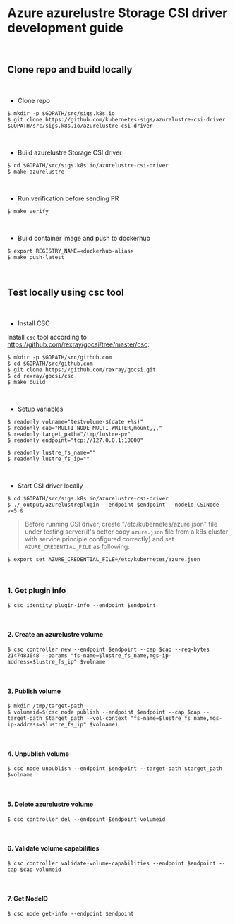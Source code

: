 # Azure azurelustre Storage CSI driver development guide

&nbsp;

## Clone repo and build locally

&nbsp;

- Clone repo

```console
$ mkdir -p $GOPATH/src/sigs.k8s.io
$ git clone https://github.com/kubernetes-sigs/azurelustre-csi-driver $GOPATH/src/sigs.k8s.io/azurelustre-csi-driver
```

&nbsp;

- Build azurelustre Storage CSI driver
  
```console
$ cd $GOPATH/src/sigs.k8s.io/azurelustre-csi-driver
$ make azurelustre
```

&nbsp;

- Run verification before sending PR

```console
$ make verify
```

&nbsp;

- Build container image and push to dockerhub

```console
$ export REGISTRY_NAME=<dockerhub-alias>
$ make push-latest
```

&nbsp;
&nbsp;

## Test locally using csc tool

&nbsp;

- Install CSC

Install `csc` tool according to https://github.com/rexray/gocsi/tree/master/csc:

```console
$ mkdir -p $GOPATH/src/github.com
$ cd $GOPATH/src/github.com
$ git clone https://github.com/rexray/gocsi.git
$ cd rexray/gocsi/csc
$ make build
```

&nbsp;

- Setup variables

```console
$ readonly volname="testvolume-$(date +%s)"
$ readonly cap="MULTI_NODE_MULTI_WRITER,mount,,,"
$ readonly target_path="/tmp/lustre-pv"
$ readonly endpoint="tcp://127.0.0.1:10000"

$ readonly lustre_fs_name=""
$ readonly lustre_fs_ip=""
```

&nbsp;

- Start CSI driver locally

```console
$ cd $GOPATH/src/sigs.k8s.io/azurelustre-csi-driver
$ ./_output/azurelustreplugin --endpoint $endpoint --nodeid CSINode -v=5 &
```

> Before running CSI driver, create "/etc/kubernetes/azure.json" file under testing server(it's better copy `azure.json` file from a k8s cluster with service principle configured correctly) and set `AZURE_CREDENTIAL_FILE` as following:

```console
$ export set AZURE_CREDENTIAL_FILE=/etc/kubernetes/azure.json
```

&nbsp;

### 1. Get plugin info

```console
$ csc identity plugin-info --endpoint $endpoint
```

&nbsp;

#### 2. Create an azurelustre volume

```console
$ csc controller new --endpoint $endpoint --cap $cap --req-bytes 2147483648 --params "fs-name=$lustre_fs_name,mgs-ip-address=$lustre_fs_ip" $volname
```

&nbsp;

#### 3. Publish volume

```console
$ mkdir /tmp/target-path
$ volumeid=$(csc node publish --endpoint $endpoint --cap $cap --target-path $target_path --vol-context "fs-name=$lustre_fs_name,mgs-ip-address=$lustre_fs_ip" $volname)
```

&nbsp;

#### 4. Unpublish volume

```console
$ csc node unpublish --endpoint $endpoint --target-path $target_path $volname
```

&nbsp;

#### 5. Delete azurelustre volume

```console
$ csc controller del --endpoint $endpoint volumeid
```

&nbsp;

#### 6. Validate volume capabilities

```console
$ csc controller validate-volume-capabilities --endpoint $endpoint --cap $cap volumeid
```

&nbsp;

#### 7. Get NodeID

```console
$ csc node get-info --endpoint $endpoint
```
